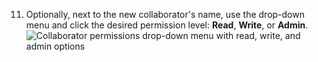 11. Optionally, next to the new collaborator's name, use the drop-down menu and click the desired permission level: **Read**, **Write**, or **Admin**.
    ![Collaborator permissions drop-down menu with read, write, and admin options](/assets/images/help/projects/org-project-collaborators-choose-permissions.png)
